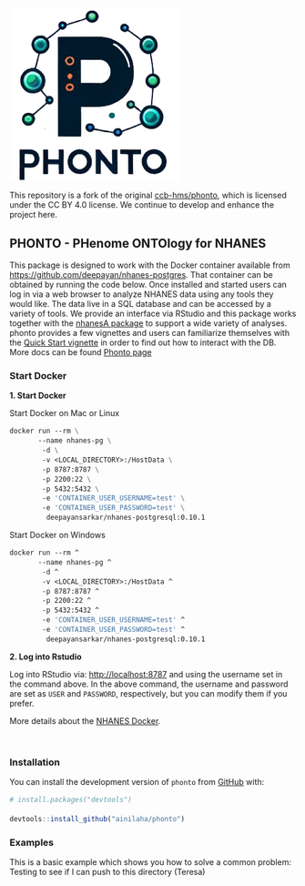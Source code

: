<img src="vignettes/images/logo.png" alt="drawing" width="300"/>

This repository is a fork of the original [ccb-hms/phonto](https://github.com/ccb-hms/phonto), which is licensed under the CC BY 4.0 license. We continue to develop and enhance the project here.

## PHONTO - PHenome ONTOlogy for NHANES

This package is designed to work with the Docker container available from <https://github.com/deepayan/nhanes-postgres>. That container can be obtained by running the code below. Once installed and started users can log in via a web browser to analyze NHANES data using any tools they would like. The data live in a SQL database and can be accessed by a variety of tools. We provide an interface via RStudio and this package works together with the [nhanesA package](https://github.com/cjendres1/nhanes) to support a wide variety of analyses. phonto provides a few vignettes and users can familiarize themselves with the [Quick Start vignette](https://ccb-hms.github.io/phonto/vignettes/cobalt_paper.html) in order to find out how to interact with the DB. More docs can be found [Phonto page](https://ccb-hms.github.io/phonto/)

### Start Docker

**1. Start Docker**

Start Docker on Mac or Linux

``` dockerfile
docker run --rm \
       --name nhanes-pg \
        -d \
	    -v <LOCAL_DIRECTORY>:/HostData \
        -p 8787:8787 \
        -p 2200:22 \
        -p 5432:5432 \
        -e 'CONTAINER_USER_USERNAME=test' \
        -e 'CONTAINER_USER_PASSWORD=test' \
         deepayansarkar/nhanes-postgresql:0.10.1
```

Start Docker on Windows

``` dockerfile
docker run --rm ^
       --name nhanes-pg ^
        -d ^
	    -v <LOCAL_DIRECTORY>:/HostData ^
        -p 8787:8787 ^
        -p 2200:22 ^
        -p 5432:5432 ^
        -e 'CONTAINER_USER_USERNAME=test' ^
        -e 'CONTAINER_USER_PASSWORD=test' ^
         deepayansarkar/nhanes-postgresql:0.10.1
```

**2. Log into Rstudio**

Log into RStudio via: <http://localhost:8787> and using the username set in the command above. In the above command, the username and password are set as `USER` and `PASSWORD`, respectively, but you can modify them if you prefer.

More details about the [NHANES Docker](https://github.com/deepayan/nhanes-postgres).

<br/>

### Installation

You can install the development version of `phonto` from [GitHub](https://github.com/) with:

``` r
# install.packages("devtools")

devtools::install_github("ainilaha/phonto")
```

### Examples

This is a basic example which shows you how to solve a common problem: Testing to see if I can push to this directory (Teresa)
